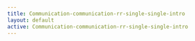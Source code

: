 ```yaml
---
title: Communication-communication-rr-single-single-intro
layout: default
active: Communication-communication-rr-single-single-intro
---
```


